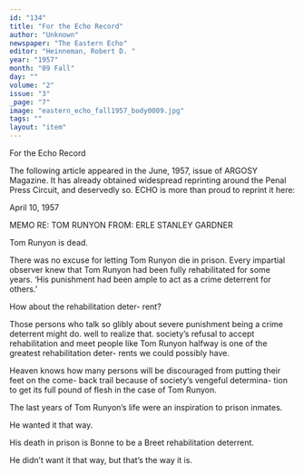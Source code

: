 ```yaml
---
id: "134"
title: "For the Echo Record"
author: "Unknown"
newspaper: "The Eastern Echo"
editor: "Heinneman, Robert D. "
year: "1957"
month: "09 Fall"
day: ""
volume: "2"
issue: "3"
_page: "7"
image: "eastern_echo_fall1957_body0009.jpg"
tags: ""
layout: "item"
---
```

For the Echo Record

The following article appeared in the June,
1957, issue of ARGOSY Magazine. It has already
obtained widespread reprinting around the Penal
Press Circuit, and deservedly so. ECHO is more
than proud to reprint it here:

April 10, 1957

MEMO RE: TOM RUNYON
FROM: ERLE STANLEY GARDNER

Tom Runyon is dead.

There was no excuse for letting Tom
Runyon die in prison. Every impartial observer
knew that Tom Runyon had been fully rehabilitated
for some years. ‘His punishment had been ample to
act as a crime deterrent for others.’

How about the rehabilitation deter-
rent?

Those persons who talk so glibly about
severe punishment being a crime deterrent might
do. well to realize that. society’s refusal to accept
rehabilitation and meet people like Tom Runyon
halfway is one of the greatest rehabilitation deter-
rents we could possibly have.

Heaven knows how many persons will
be discouraged from putting their feet on the come-
back trail because of society’s vengeful determina-
tion to get its full pound of flesh in the case of Tom
Runyon.

The last years of Tom Runyon’s life
were an inspiration to prison inmates.

He wanted it that way.

His death in prison is Bonne to be a
Breet rehabilitation deterrent.

He didn’t want it that way, but that’s
the way it is.
